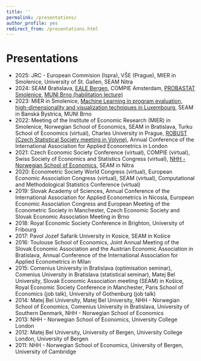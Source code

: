 ```yaml
---
title: ''
permalink: /presentations/
author_profile: yes
redirect_from: /presentations.html
---
```


Presentations
======

- 2025: JRC - European Commision (Ispra), VŠE (Prague), MIER in Smolenice, University of St. Gallen, SEAM Nitra
- 2024: SEAM Bratislava, [EALE Bergen](http://lukaslaffers.github.io/files/EALE_Laffers.pdf), COMPIE Amsterdam, [PROBASTAT Smolenice](http://lukaslaffers.github.io/files/LL_probastat3.pdf), [MUNI Brno (habilitation lecture)](http://lukaslaffers.github.io/files/LL_main.pdf)
- 2023: MIER in Smolenice, [Machine Learning in program evaluation, high-dimensionality and visualization techniques in Luxembourg](http://lukaslaffers.github.io/files/DML_presentation-3.pdf), SEAM in Banská Bystrica, MUNI Brno
- 2022: Meeting of the Institute of Economic Research (MIER) in Smolenice, Norwegian School of Economics, SEAM in Bratislava, Turku School of Economics (virtual), Charles University in Prague, [ROBUST (Czech Statistical Society meeting in Volyne)](http://lukaslaffers.github.io/files/DML_robust+copy.pdf), Annual Conference of the International Association for Applied Econometrics in London
- 2021: Czech Economic Society Conference (virtual), COMPIE (virtual), Swiss Society of Economics and Statistics Congress (virtual), [NHH - Norwegian School of Economics](http://lukaslaffers.github.io/files/DML_selection_LL.pdf), SEAM in Nitra
- 2020: Econometric Society World Congress (virtual), European Economic Association Congress (virtual), SEAM (virtual), Computational and Methodological Statistics Conference (virtual)
- 2019: Slovak Academy of Sciences, Annual Conference of the International Association for Applied Econometrics in Nicosia, European Economic Association Congress and European Meeting of the Econometric Society in Manchester, Czech Economic Society and Slovak Economic Association Meeting in Brno
- 2018: Royal Economic Society Conference in Brighton, University of Fribourg
- 2017: Pavol Jozef Safarik University in Kosice, SEAM in Košice
- 2016: Toulouse School of Economics, Joint Annual Meeting of the Slovak Economic Association and the Austrian Economic Association in Bratislava, Annual Conference of the International Association for Applied Econometrics in Milan
- 2015: Comenius University in Bratislava (optimisation seminar), Comenius University in Bratislava (statistical seminar), Matej Bel University, Slovak Economic Association meeting (SEAM) in Košice, Royal Economic Society Conference in Manchester, Paris School of Economics (job talk), University of Gothenburg (job talk)
- 2014: Matej Bel University, Matej Bel University, NHH - Norwegian School of Economics, Comenius University in Bratislava, University of Southern Denmark, NHH - Norwegian School of Economics
- 2013: NHH - Norwegian School of Economics, University College London
- 2012: Matej Bel University, University of Bergen, University College London, University of Bergen
- 2011: NHH - Norwegian School of Economics, University of Bergen, University of Cambridge